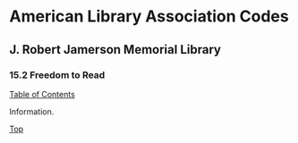 [0]: /README.md
[15.2]: freedom-to-read.md

# American Library Association Codes
## J. Robert Jamerson Memorial Library
### 15.2 Freedom to Read
[Table of Contents][0]

Information.

[Top][15.2]
